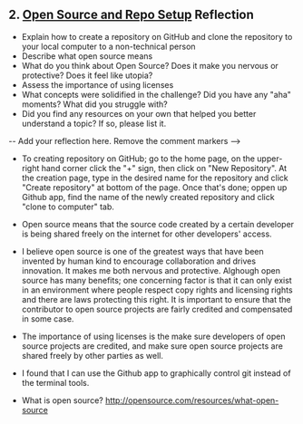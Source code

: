 ## 2. [Open Source and Repo Setup](2_set_up_repo/readme.md) Reflection

* Explain how to create a repository on GitHub and clone the repository to your local computer to a non-technical person
* Describe what open source means
* What do you think about Open Source? Does it make you nervous or protective? Does it feel like utopia?
* Assess the importance of using licenses
* What concepts were solidified in the challenge? Did you have any "aha" moments? What did you struggle with?
* Did you find any resources on your own that helped you better understand a topic? If so, please list it.

-- Add your reflection here. Remove the comment markers -->

* To creating repository on GitHub; go to the home page, on the upper-right hand corner click the "+" sign, then click on "New Repository". At the creation page, type in the desired name for the repository and click "Create repository" at bottom of the page. Once that's done; oppen up Github app, find the name of the newly created repository and click "clone to computer" tab.

* Open source means that the source code created by a certain developer is being shared freely on the internet for other developers' access.

* I believe open source is one of the greatest ways that have been invented by human kind to encourage collaboration and drives innovation. It makes me both nervous and protective. Alghough open source has many benefits; one concerning factor is that it can only exist in an environment where people respect copy rights and licensing rights and there are laws protecting this right. It is important to ensure that the contributor to open source projects are fairly credited and compensated in some case.

* The importance of using licenses is the make sure developers of open source projects are credited, and make sure open source projects are shared freely by other parties as well.

* I found that I can use the Github app to graphically control git instead of the terminal tools.

* What is open source?
http://opensource.com/resources/what-open-source
